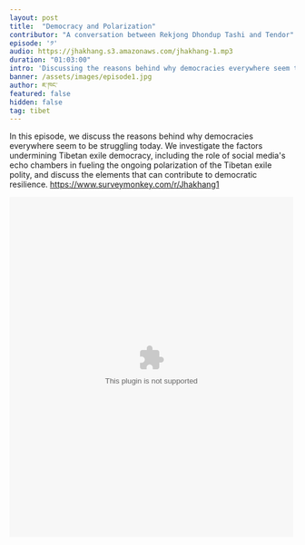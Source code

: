 ```yaml
---
layout: post
title:  "Democracy and Polarization"
contributor: "A conversation between Rekjong Dhondup Tashi and Tendor"
episode: '༡'
audio: https://jhakhang.s3.amazonaws.com/jhakhang-1.mp3
duration: "01:03:00"
intro: 'Discussing the reasons behind why democracies everywhere seem to be struggling today'
banner: /assets/images/episode1.jpg
author: ཇ་ཁང་
featured: false
hidden: false
tag: tibet
---
```

In this episode, we discuss the reasons behind why democracies everywhere seem to be struggling today. We investigate the factors undermining Tibetan exile democracy, including the role of social media's echo chambers in fueling the ongoing polarization of the Tibetan exile polity, and discuss the elements that can contribute to democratic resilience. 
https://www.surveymonkey.com/r/Jhakhang1

<embed type="/texthtml" src="https://www.surveymonkey.com/r/Jhakhang1" width="500" height="600">


